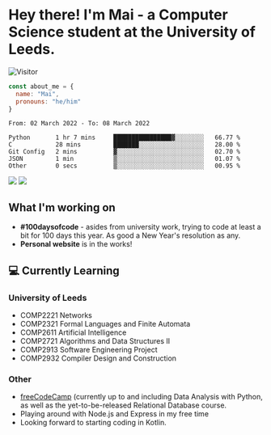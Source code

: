# Hey there! I'm Mai - a Computer Science student at the University of Leeds.

![Visitor](https://visitor-badge.laobi.icu/badge?page_id=mai-soup.mai-soup)

```javascript
const about_me = {
  name: "Mai",
  pronouns: "he/him"
}
```

<!--START_SECTION:waka-->

```text
From: 02 March 2022 - To: 08 March 2022

Python       1 hr 7 mins     ████████████████▓░░░░░░░░   66.77 %
C            28 mins         ███████░░░░░░░░░░░░░░░░░░   28.00 %
Git Config   2 mins          ▓░░░░░░░░░░░░░░░░░░░░░░░░   02.70 %
JSON         1 min           ▒░░░░░░░░░░░░░░░░░░░░░░░░   01.07 %
Other        0 secs          ▒░░░░░░░░░░░░░░░░░░░░░░░░   00.95 %
```

<!--END_SECTION:waka-->
<img src="https://github-readme-stats.vercel.app/api?username=mai-soup&show_icons=true&theme=gruvbox" />
<img src="https://github-readme-stats.vercel.app/api/top-langs/?username=mai-soup&langs_count=8&layout=compact&theme=gruvbox" />

## What I'm working on

* __#100daysofcode__ - asides from university work, trying to code at least a bit for 100 days this year. As good a New Year's resolution as any.
* __Personal website__ is in the works!

## 💻 Currently Learning

### University of Leeds
* COMP2221 Networks
* COMP2321 Formal Languages and Finite Automata
* COMP2611 Artificial Intelligence
* COMP2721 Algorithms and Data Structures II
* COMP2913 Software Engineering Project
* COMP2932 Compiler Design and Construction

### Other
* [freeCodeCamp](https://www.freecodecamp.org/) (currently up to and including Data Analysis with Python, as well as the yet-to-be-released Relational Database course.
* Playing around with Node.js and Express in my free time
* Looking forward to starting coding in Kotlin.
